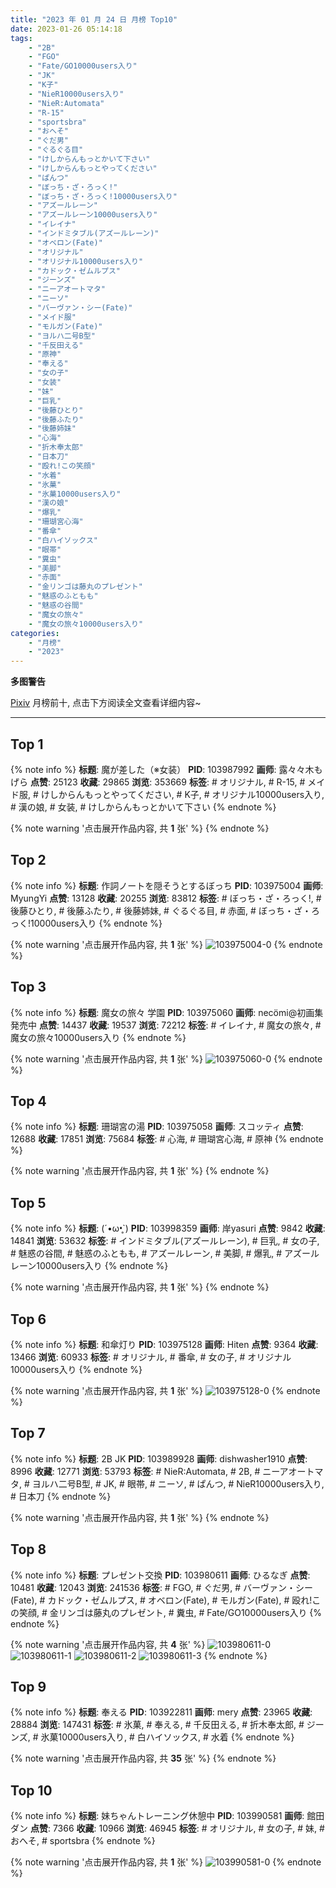 ```yaml
---
title: "2023 年 01 月 24 日 月榜 Top10"
date: 2023-01-26 05:14:18
tags:
    - "2B"
    - "FGO"
    - "Fate/GO10000users入り"
    - "JK"
    - "K子"
    - "NieR10000users入り"
    - "NieR:Automata"
    - "R-15"
    - "sportsbra"
    - "おへそ"
    - "ぐだ男"
    - "ぐるぐる目"
    - "けしからんもっとかいて下さい"
    - "けしからんもっとやってください"
    - "ぱんつ"
    - "ぼっち・ざ・ろっく!"
    - "ぼっち・ざ・ろっく!10000users入り"
    - "アズールレーン"
    - "アズールレーン10000users入り"
    - "イレイナ"
    - "インドミタブル(アズールレーン)"
    - "オベロン(Fate)"
    - "オリジナル"
    - "オリジナル10000users入り"
    - "カドック・ゼムルプス"
    - "ジーンズ"
    - "ニーアオートマタ"
    - "ニーソ"
    - "バーヴァン・シー(Fate)"
    - "メイド服"
    - "モルガン(Fate)"
    - "ヨルハ二号B型"
    - "千反田える"
    - "原神"
    - "奉える"
    - "女の子"
    - "女装"
    - "妹"
    - "巨乳"
    - "後藤ひとり"
    - "後藤ふたり"
    - "後藤姉妹"
    - "心海"
    - "折木奉太郎"
    - "日本刀"
    - "殴れ!この笑顔"
    - "水着"
    - "氷菓"
    - "氷菓10000users入り"
    - "漢の娘"
    - "爆乳"
    - "珊瑚宮心海"
    - "番傘"
    - "白ハイソックス"
    - "眼帯"
    - "糞虫"
    - "美脚"
    - "赤面"
    - "金リンゴは藤丸のプレゼント"
    - "魅惑のふともも"
    - "魅惑の谷間"
    - "魔女の旅々"
    - "魔女の旅々10000users入り"
categories:
    - "月榜"
    - "2023"
---
```


<i class="fa fa-triangle-exclamation"></i>**多图警告**<i class="fa fa-triangle-exclamation"></i>

[Pixiv](https://www.pixiv.net/) 月榜前十, 点击下方阅读全文查看详细内容~

<!-- more -->

---

## Top 1

{% note info %}
**标题**: 魔が差した（※女装）
**PID**: 103987992 **画师**: 露々々木もげら
**点赞**: 25123 **收藏**: 29865 **浏览**: 353669
**标签**: # オリジナル, # R-15, # メイド服, # けしからんもっとやってください, # K子, # オリジナル10000users入り, # 漢の娘, # 女装, # けしからんもっとかいて下さい
{% endnote %}

{% note warning '点击展开作品内容, 共 **1** 张' %}
{% endnote %}

## Top 2

{% note info %}
**标题**: 作詞ノートを隠そうとするぼっち
**PID**: 103975004 **画师**: MyungYi
**点赞**: 13128 **收藏**: 20255 **浏览**: 83812
**标签**: # ぼっち・ざ・ろっく!, # 後藤ひとり, # 後藤ふたり, # 後藤姉妹, # ぐるぐる目, # 赤面, # ぼっち・ざ・ろっく!10000users入り
{% endnote %}

{% note warning '点击展开作品内容, 共 **1** 张' %}
![103975004-0](https://i.pixiv.re/img-original/img/2022/12/28/00/00/10/103975004_p0.jpg)
{% endnote %}

## Top 3

{% note info %}
**标题**: 魔女の旅々 学園
**PID**: 103975060 **画师**: necömi@初画集発売中
**点赞**: 14437 **收藏**: 19537 **浏览**: 72212
**标签**: # イレイナ, # 魔女の旅々, # 魔女の旅々10000users入り
{% endnote %}

{% note warning '点击展开作品内容, 共 **1** 张' %}
![103975060-0](https://i.pixiv.re/img-original/img/2022/12/28/00/00/20/103975060_p0.png)
{% endnote %}

## Top 4

{% note info %}
**标题**: 珊瑚宮の湯
**PID**: 103975058 **画师**: スコッティ
**点赞**: 12688 **收藏**: 17851 **浏览**: 75684
**标签**: # 心海, # 珊瑚宮心海, # 原神
{% endnote %}

{% note warning '点击展开作品内容, 共 **1** 张' %}
{% endnote %}

## Top 5

{% note info %}
**标题**: (´•ω•̥`)
**PID**: 103998359 **画师**: 岸yasuri
**点赞**: 9842 **收藏**: 14841 **浏览**: 53632
**标签**: # インドミタブル(アズールレーン), # 巨乳, # 女の子, # 魅惑の谷間, # 魅惑のふともも, # アズールレーン, # 美脚, # 爆乳, # アズールレーン10000users入り
{% endnote %}

{% note warning '点击展开作品内容, 共 **1** 张' %}
{% endnote %}

## Top 6

{% note info %}
**标题**: 和傘灯り
**PID**: 103975128 **画师**: Hiten
**点赞**: 9364 **收藏**: 13466 **浏览**: 60933
**标签**: # オリジナル, # 番傘, # 女の子, # オリジナル10000users入り
{% endnote %}

{% note warning '点击展开作品内容, 共 **1** 张' %}
![103975128-0](https://i.pixiv.re/img-original/img/2022/12/28/00/00/34/103975128_p0.jpg)
{% endnote %}

## Top 7

{% note info %}
**标题**: 2B JK
**PID**: 103989928 **画师**: dishwasher1910
**点赞**: 8996 **收藏**: 12771 **浏览**: 53793
**标签**: # NieR:Automata, # 2B, # ニーアオートマタ, # ヨルハ二号B型, # JK, # 眼帯, # ニーソ, # ぱんつ, # NieR10000users入り, # 日本刀
{% endnote %}

{% note warning '点击展开作品内容, 共 **1** 张' %}
{% endnote %}

## Top 8

{% note info %}
**标题**: プレゼント交換
**PID**: 103980611 **画师**: ひるなぎ
**点赞**: 10481 **收藏**: 12043 **浏览**: 241536
**标签**: # FGO, # ぐだ男, # バーヴァン・シー(Fate), # カドック・ゼムルプス, # オベロン(Fate), # モルガン(Fate), # 殴れ!この笑顔, # 金リンゴは藤丸のプレゼント, # 糞虫, # Fate/GO10000users入り
{% endnote %}

{% note warning '点击展开作品内容, 共 **4** 张' %}
![103980611-0](https://i.pixiv.re/img-original/img/2022/12/28/06/00/02/103980611_p0.jpg)
![103980611-1](https://i.pixiv.re/img-original/img/2022/12/28/06/00/02/103980611_p1.jpg)
![103980611-2](https://i.pixiv.re/img-original/img/2022/12/28/06/00/02/103980611_p2.jpg)
![103980611-3](https://i.pixiv.re/img-original/img/2022/12/28/06/00/02/103980611_p3.jpg)
{% endnote %}

## Top 9

{% note info %}
**标题**: 奉える
**PID**: 103922811 **画师**: mery
**点赞**: 23965 **收藏**: 28884 **浏览**: 147431
**标签**: # 氷菓, # 奉える, # 千反田える, # 折木奉太郎, # ジーンズ, # 氷菓10000users入り, # 白ハイソックス, # 水着
{% endnote %}

{% note warning '点击展开作品内容, 共 **35** 张' %}
{% endnote %}

## Top 10

{% note info %}
**标题**: 妹ちゃんトレーニング休憩中
**PID**: 103990581 **画师**: 館田ダン
**点赞**: 7366 **收藏**: 10966 **浏览**: 46945
**标签**: # オリジナル, # 女の子, # 妹, # おへそ, # sportsbra
{% endnote %}

{% note warning '点击展开作品内容, 共 **1** 张' %}
![103990581-0](https://i.pixiv.re/img-original/img/2022/12/28/17/51/10/103990581_p0.png)
{% endnote %}
